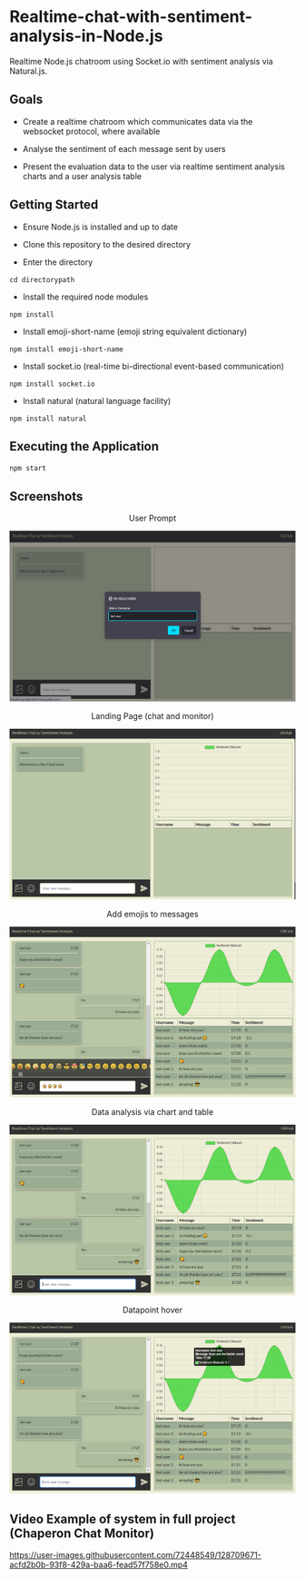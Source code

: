# Realtime-chat-with-sentiment-analysis-in-Node.js
Realtime Node.js chatroom using Socket.io with sentiment analysis via Natural.js.

## Goals

* Create a realtime chatroom which communicates data via the websocket protocol, where available

* Analyse the sentiment of each message sent by users

* Present the evaluation data to the user via realtime sentiment analysis charts and a user analysis table

## Getting Started

* Ensure Node.js is installed and up to date

* Clone this repository to the desired directory

* Enter the directory

```
cd directorypath
```

* Install the required node modules

```
npm install
```


* Install emoji-short-name (emoji string equivalent dictionary)

```
npm install emoji-short-name
```


* Install socket.io (real-time bi-directional event-based communication)

```
npm install socket.io
```


* Install natural (natural language facility)

```
npm install natural
```

## Executing the Application

```
npm start
```

## Screenshots
<p align="center">User Prompt</p>
<p align="center">
  <img width="660" height="300" src="/screenshots/prompt.png">
</p>
<p align="center">Landing Page (chat and monitor)</p>
<p align="center">
  <img width="660" height="300" src="/screenshots/land.png">
</p>
<p align="center">Add emojis to messages</p>
<p align="center">
  <img width="660" height="300" src="/screenshots/emoji.png">
</p>
<p align="center">Data analysis via chart and table</p>
<p align="center">
  <img width="660" height="300" src="/screenshots/data.png">
</p>
<p align="center">Datapoint hover</p>
<p align="center">
  <img width="660" height="300" src="/screenshots/hover.png">
</p>

## Video Example of system in full project (Chaperon Chat Monitor)

https://user-images.githubusercontent.com/72448549/128709671-acfd2b0b-93f8-429a-baa6-fead57f758e0.mp4


